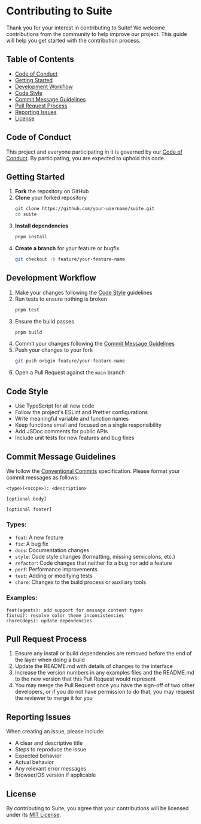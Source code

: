 # Contributing to Suite

Thank you for your interest in contributing to Suite! We welcome contributions from the community to help improve our project. This guide will help you get started with the contribution process.

## Table of Contents

- [Code of Conduct](#code-of-conduct)
- [Getting Started](#getting-started)
- [Development Workflow](#development-workflow)
- [Code Style](#code-style)
- [Commit Message Guidelines](#commit-message-guidelines)
- [Pull Request Process](#pull-request-process)
- [Reporting Issues](#reporting-issues)
- [License](#license)

## Code of Conduct

This project and everyone participating in it is governed by our [Code of Conduct](CODE_OF_CONDUCT.md). By participating, you are expected to uphold this code.

## Getting Started

1. **Fork** the repository on GitHub
2. **Clone** your forked repository
   ```bash
   git clone https://github.com/your-username/suite.git
   cd suite
   ```
3. **Install dependencies**
   ```bash
   pnpm install
   ```
4. **Create a branch** for your feature or bugfix
   ```bash
   git checkout -b feature/your-feature-name
   ```

## Development Workflow

1. Make your changes following the [Code Style](#code-style) guidelines
2. Run tests to ensure nothing is broken
   ```bash
   pnpm test
   ```
3. Ensure the build passes
   ```bash
   pnpm build
   ```
4. Commit your changes following the [Commit Message Guidelines](#commit-message-guidelines)
5. Push your changes to your fork
   ```bash
   git push origin feature/your-feature-name
   ```
6. Open a Pull Request against the `main` branch

## Code Style

- Use TypeScript for all new code
- Follow the project's ESLint and Prettier configurations
- Write meaningful variable and function names
- Keep functions small and focused on a single responsibility
- Add JSDoc comments for public APIs
- Include unit tests for new features and bug fixes

## Commit Message Guidelines

We follow the [Conventional Commits](https://www.conventionalcommits.org/) specification. Please format your commit messages as follows:

```
<type>(<scope>): <description>

[optional body]

[optional footer]
```

### Types:

- `feat`: A new feature
- `fix`: A bug fix
- `docs`: Documentation changes
- `style`: Code style changes (formatting, missing semicolons, etc.)
- `refactor`: Code changes that neither fix a bug nor add a feature
- `perf`: Performance improvements
- `test`: Adding or modifying tests
- `chore`: Changes to the build process or auxiliary tools

### Examples:

```
feat(agents): add support for message content types
fix(ui): resolve color theme inconsistencies
chore(deps): update dependencies
```

## Pull Request Process

1. Ensure any install or build dependencies are removed before the end of the layer when doing a build
2. Update the README.md with details of changes to the interface
3. Increase the version numbers in any examples files and the README.md to the new version that this Pull Request would represent
4. You may merge the Pull Request once you have the sign-off of two other developers, or if you do not have permission to do that, you may request the reviewer to merge it for you

## Reporting Issues

When creating an issue, please include:

- A clear and descriptive title
- Steps to reproduce the issue
- Expected behavior
- Actual behavior
- Any relevant error messages
- Browser/OS version if applicable

## License

By contributing to Suite, you agree that your contributions will be licensed under its [MIT License](LICENSE).
